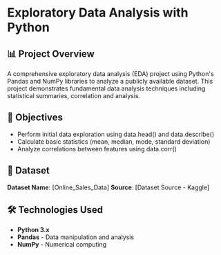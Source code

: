# Exploratory Data Analysis with Python

## 📊 Project Overview
A comprehensive exploratory data analysis (EDA) project using Python's Pandas and NumPy libraries to analyze a publicly available dataset. 
This project demonstrates fundamental data analysis techniques including statistical summaries, correlation and analysis.

## 🎯 Objectives
- Perform initial data exploration using data.head() and data.describe()
- Calculate basic statistics (mean, median, mode, standard deviation)
- Analyze correlations between features using data.corr()

## 📁 Dataset
**Dataset Name**: [Online_Sales_Data]
**Source**: [Dataset Source - Kaggle]

## 🛠️ Technologies Used
- **Python 3.x**
- **Pandas** - Data manipulation and analysis
- **NumPy** - Numerical computing
